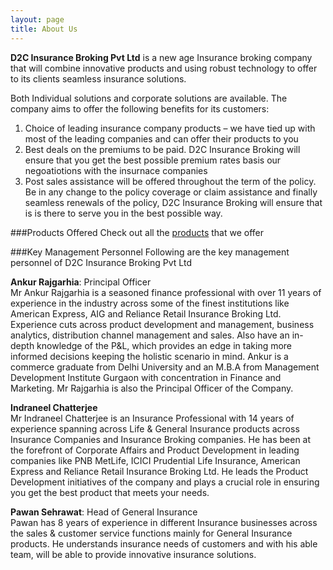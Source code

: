 ```yaml
---
layout: page
title: About Us
---
```

**D2C Insurance Broking Pvt Ltd** is a new age Insurance broking company that will combine innovative products and using robust technology to offer to its clients seamless insurance solutions. 

Both Individual solutions and corporate solutions are available. The company aims to offer the following benefits for its customers:

1. Choice of leading insurance company products – we have tied up with most of the leading companies and can offer their products to you
2. Best deals on the premiums to be paid. D2C Insurance Broking will ensure that you get the best possible premium rates basis our negoatiotions with the insurnace companies
3. Post sales assistance will be offered throughout the term of the policy. Be in any change to the policy coverage or claim assistance and finally seamless renewals of the policy, D2C Insurance Broking will ensure that is is there to serve you in the best possible way. 

###Products Offered
Check out all the [products][] that we offer 

###Key Management Personnel
Following are the key management personnel of D2C Insurance Broking Pvt Ltd

**Ankur Rajgarhia**: Principal Officer  
Mr Ankur Rajgarhia is a seasoned finance professional with over 11 years of experience in the industry across some of the finest institutions like American Express, AIG and Reliance Retail Insurance Broking Ltd. Experience cuts across product development and management, business analytics, distribution channel management and sales. Also have an in-depth knowledge of the P&L, which provides an edge in taking more informed decisions keeping the holistic scenario in mind. Ankur is a commerce graduate from Delhi University and an M.B.A from Management Development Institute Gurgaon with concentration in Finance and Marketing. Mr Rajgarhia is also the Principal Officer of the Company.

**Indraneel Chatterjee**  
Mr Indraneel Chatterjee is an Insurance Professional with 14 years of experience spanning across Life & General Insurance products across Insurance Companies and Insurance Broking companies. He has been at the forefront of Corporate Affairs and Product Development in leading companies like PNB MetLife, ICICI Prudential Life Insurance, American Express and Reliance Retail Insurance Broking Ltd. He leads the Product Development initiatives of the company and plays a crucial role in ensuring you get the best product that meets your needs.

**Pawan Sehrawat**: Head of General Insurance  
Pawan has 8 years of experience in different Insurance businesses across the sales & customer service functions mainly for General Insurance products. He understands insurance needs of customers and with his able team, will be able to provide innovative insurance solutions. 

[products]: www.d2cbroking.com/products/individual.html
